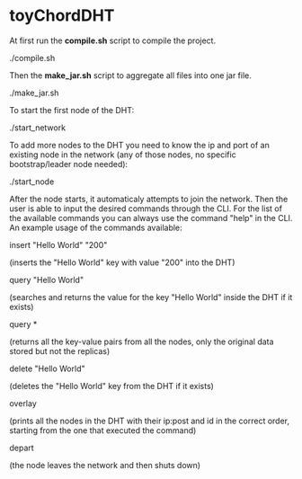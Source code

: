 # toyChordDHT

At first run the **compile.sh** script to compile the project.

./compile.sh


Then the **make_jar.sh** script to aggregate all files into one jar file.

./make_jar.sh


To start the first node of the DHT:

./start_network <myPort>


To add more nodes to the DHT you need to know the ip and port of an existing node in the network (any of those nodes, no specific bootstrap/leader node needed):

./start_node <myPort> <targetNodeIp> <targetNodePort>


After the node starts, it automaticaly attempts to join the network. Then the user is able to input the desired commands through the CLI. For the list of the available commands you can always use the command "help" in the CLI. An example usage of the commands available:

insert "Hello World" "200"

(inserts the "Hello World" key with value "200" into the DHT)

query "Hello World"

(searches and returns the value for the key "Hello World" inside the DHT if it exists)

query *

(returns all the key-value pairs from all the nodes, only the original data stored but not the replicas)

delete "Hello World"

(deletes the "Hello World" key from the DHT if it exists)

overlay

(prints all the nodes in the DHT with their ip:post and id in the correct order, starting from the one that executed the command)

depart

(the node leaves the network and then shuts down)
